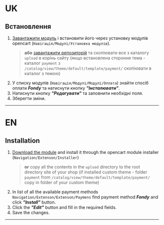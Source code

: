 # UK

Встановлення
-------------
1. [Завантажити модуль](https://github.com/cloudipsp/opencart-all-versions/raw/master/for_opencart_2.3.x/fondy.ocmod.zip "Завантажити") і встановити його через установку модулів opencart (``Навігація/Модулі/Установка модулів``).
   >**або** [завантажити репозиторій](https://github.com/cloudipsp/opencart-v3/archive/main.zip) та скопіювати все з каталогу `upload` в корінь сайту (якщо встановлена стороння тема - каталог `payment` з ```/catalog/view/theme/default/template/payment/``` скопіювати в каталог з темою)
2. У списку модулів (``Навігація/Модулі/Модулі/Оплата``) знайти спосіб оплати ***Fondy*** та натиснути кнопку ***"Інсталювати"***.
3. Натиснути кнопку ***"Редагувати"*** та заповнити необхідні поля.
4. Зберегти зміни.

-------------

# EN

Installation
-------------
1. [Download the module](https://github.com/cloudipsp/opencart-all-versions/raw/master/for_opencart_2.3.x/fondy.ocmod.zip "Download")  and install it through the opencart module installer (``Navigation/Extenson/Installer``)
    > **or** copy all the contents in the `upload` directory to the root directory site of your shop (if installed custom theme - folder  `payment` from ```/catalog/view/theme/default/template/payment/``` copy in folder of your custom theme)
2. In list of all the available payment methods ``Navigation/Extenson/Extenson/Paymens`` find payment method ***Fondy*** and click ***"Install"*** button.
3. Click the ***"Edit"*** button and fill in the required fields.
4. Save the changes.
-------------
